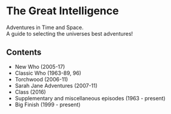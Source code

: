 # The Great Intelligence
Adventures in Time and Space. <br>
A guide to selecting the universes best adventures!
## Contents
- New Who (2005-17)
- Classic Who (1963-89, 96)
- Torchwood (2006-11)
- Sarah Jane Adventures (2007-11)
- Class (2016)
- Supplementary and miscellaneous episodes (1963 - present)
- Big Finish (1999 - present)

